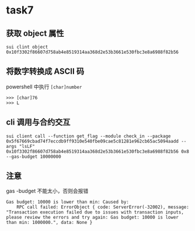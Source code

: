 # task7

## 获取 object 属性

```
sui clint object 0x10f3302f86607d758ab4e8519314aa368d2e53b3661e530fbc3e8a6988f82b56
```

## 将数字转换成 ASCII 码

powershell 中执行 `[char]number`

```
>>> [char]76
>>> L
```

## cli 调用与合约交互

```
sui client call --function get_flag --module check_in --package 0x5f67669cbad74f7eccdb9ff9310e540fbe09cae5c81281e962cb65ac5094aadd --args "lsLF" 0x10f3302f86607d758ab4e8519314aa368d2e53b3661e530fbc3e8a6988f82b56 0x8 --gas-budget 10000000
```

## 注意

gas -budget 不能太小，否则会报错

```
Gas budget: 10000 is lower than min: Caused by:
    RPC call failed: ErrorObject { code: ServerError(-32002), message: "Transaction execution failed due to issues with transaction inputs, please review the errors and try again: Gas budget: 10000 is lower than min: 1000000.", data: None }
```